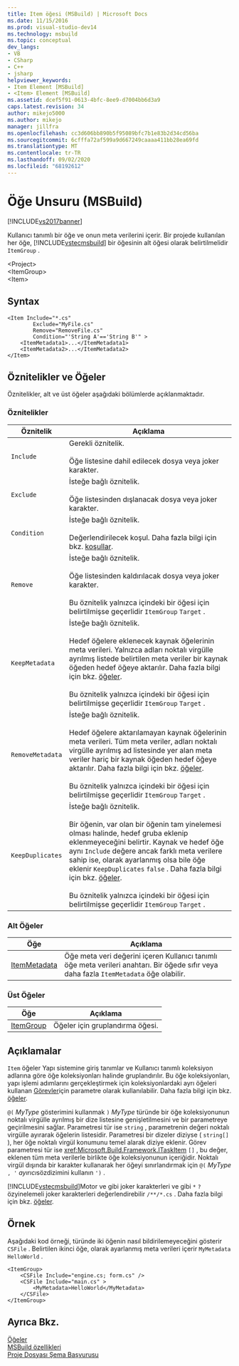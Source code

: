 ```yaml
---
title: Item öğesi (MSBuild) | Microsoft Docs
ms.date: 11/15/2016
ms.prod: visual-studio-dev14
ms.technology: msbuild
ms.topic: conceptual
dev_langs:
- VB
- CSharp
- C++
- jsharp
helpviewer_keywords:
- Item Element [MSBuild]
- <Item> Element [MSBuild]
ms.assetid: dcef5f91-0613-4bfc-8ee9-d7004bb6d3a9
caps.latest.revision: 34
author: mikejo5000
ms.author: mikejo
manager: jillfra
ms.openlocfilehash: cc3d606bb890b5f95089bfc7b1e83b2d34cd56ba
ms.sourcegitcommit: 6cfffa72af599a9d667249caaaa411bb28ea69fd
ms.translationtype: MT
ms.contentlocale: tr-TR
ms.lasthandoff: 09/02/2020
ms.locfileid: "68192612"
---
```

# <a name="item-element-msbuild"></a>Öğe Unsuru (MSBuild)
[!INCLUDE[vs2017banner](../includes/vs2017banner.md)]

Kullanıcı tanımlı bir öğe ve onun meta verilerini içerir. Bir projede kullanılan her öğe, [!INCLUDE[vstecmsbuild](../includes/vstecmsbuild-md.md)] bir öğesinin alt öğesi olarak belirtilmelidir `ItemGroup` .  
  
 \<Project>  
 \<ItemGroup>  
 \<Item>  
  
## <a name="syntax"></a>Syntax  
  
```  
<Item Include="*.cs"  
        Exclude="MyFile.cs"  
        Remove="RemoveFile.cs"  
        Condition="'String A'=='String B'" >  
    <ItemMetadata1>...</ItemMetadata1>  
    <ItemMetadata2>...</ItemMetadata2>  
</Item>  
```  
  
## <a name="attributes-and-elements"></a>Öznitelikler ve Öğeler  
 Öznitelikler, alt ve üst öğeler aşağıdaki bölümlerde açıklanmaktadır.  
  
### <a name="attributes"></a>Öznitelikler  
  
|Öznitelik|Açıklama|  
|---------------|-----------------|  
|`Include`|Gerekli öznitelik.<br /><br /> Öğe listesine dahil edilecek dosya veya joker karakter.|  
|`Exclude`|İsteğe bağlı öznitelik.<br /><br /> Öğe listesinden dışlanacak dosya veya joker karakter.|  
|`Condition`|İsteğe bağlı öznitelik.<br /><br /> Değerlendirilecek koşul. Daha fazla bilgi için bkz. [koşullar](../msbuild/msbuild-conditions.md).|  
|`Remove`|İsteğe bağlı öznitelik.<br /><br /> Öğe listesinden kaldırılacak dosya veya joker karakter.<br /><br /> Bu öznitelik yalnızca içindeki bir öğesi için belirtilmişse geçerlidir `ItemGroup` `Target` .|  
|`KeepMetadata`|İsteğe bağlı öznitelik.<br /><br /> Hedef öğelere eklenecek kaynak öğelerinin meta verileri. Yalnızca adları noktalı virgülle ayrılmış listede belirtilen meta veriler bir kaynak öğeden hedef öğeye aktarılır. Daha fazla bilgi için bkz. [öğeler](../msbuild/msbuild-items.md).<br /><br /> Bu öznitelik yalnızca içindeki bir öğesi için belirtilmişse geçerlidir `ItemGroup` `Target` .|  
|`RemoveMetadata`|İsteğe bağlı öznitelik.<br /><br /> Hedef öğelere aktarılamayan kaynak öğelerinin meta verileri. Tüm meta veriler, adları noktalı virgülle ayrılmış ad listesinde yer alan meta veriler hariç bir kaynak öğeden hedef öğeye aktarılır. Daha fazla bilgi için bkz. [öğeler](../msbuild/msbuild-items.md).<br /><br /> Bu öznitelik yalnızca içindeki bir öğesi için belirtilmişse geçerlidir `ItemGroup` `Target` .|  
|`KeepDuplicates`|İsteğe bağlı öznitelik.<br /><br /> Bir öğenin, var olan bir öğenin tam yinelemesi olması halinde, hedef gruba eklenip eklenmeyeceğini belirtir. Kaynak ve hedef öğe aynı `Include` değere ancak farklı meta verilere sahip ise, olarak ayarlanmış olsa bile öğe eklenir `KeepDuplicates` `false` . Daha fazla bilgi için bkz. [öğeler](../msbuild/msbuild-items.md).<br /><br /> Bu öznitelik yalnızca içindeki bir öğesi için belirtilmişse geçerlidir `ItemGroup` `Target` .|  
  
### <a name="child-elements"></a>Alt Öğeler  
  
|Öğe|Açıklama|  
|-------------|-----------------|  
|[ItemMetadata](../msbuild/itemmetadata-element-msbuild.md)|Öğe meta veri değerini içeren Kullanıcı tanımlı öğe meta verileri anahtarı. Bir öğede sıfır veya daha fazla `ItemMetadata` öğe olabilir.|  
  
### <a name="parent-elements"></a>Üst Öğeler  
  
|Öğe|Açıklama|  
|-------------|-----------------|  
|[ItemGroup](../msbuild/itemgroup-element-msbuild.md)|Öğeler için gruplandırma öğesi.|  
  
## <a name="remarks"></a>Açıklamalar  
 `Item` öğeler Yapı sistemine giriş tanımlar ve Kullanıcı tanımlı koleksiyon adlarına göre öğe koleksiyonları halinde gruplandırılır. Bu öğe koleksiyonları, yapı işlemi adımlarını gerçekleştirmek için koleksiyonlardaki ayrı öğeleri kullanan [Görevler](../msbuild/msbuild-tasks.md)için parametre olarak kullanılabilir. Daha fazla bilgi için bkz. [öğeler](../msbuild/msbuild-items.md).  
  
 `@(` *MyType* gösterimini kullanmak `)` *MyType* türünde bir öğe koleksiyonunun noktalı virgülle ayrılmış bir dize listesine genişletilmesini ve bir parametreye geçirilmesini sağlar. Parametresi tür ise `string` , parametrenin değeri noktalı virgülle ayırarak öğelerin listesidir. Parametresi bir dizeler diziyse ( `string[]` ), her öğe noktalı virgül konumunu temel alarak diziye eklenir. Görev parametresi tür ise <xref:Microsoft.Build.Framework.ITaskItem> `[]` , bu değer, eklenen tüm meta verilerle birlikte öğe koleksiyonunun içeriğidir. Noktalı virgül dışında bir karakter kullanarak her öğeyi sınırlandırmak için `@(` *MyType* `, '` *ayırıcı*sözdizimini kullanın `')` .  
  
 [!INCLUDE[vstecmsbuild](../includes/vstecmsbuild-md.md)]Motor ve gibi joker karakterleri ve gibi `*` `?` özyinelemeli joker karakterleri değerlendirebilir `/**/*.cs` . Daha fazla bilgi için bkz. [öğeler](../msbuild/msbuild-items.md).  
  
## <a name="example"></a>Örnek  
 Aşağıdaki kod örneği, türünde iki öğenin nasıl bildirilemeyeceğini gösterir `CSFile` . Belirtilen ikinci öğe, olarak ayarlanmış meta verileri içerir `MyMetadata` `HelloWorld` .  
  
```  
<ItemGroup>  
    <CSFile Include="engine.cs; form.cs" />  
    <CSFile Include="main.cs" >  
        <MyMetadata>HelloWorld</MyMetadata>  
    </CSFile>  
</ItemGroup>  
```  
  
## <a name="see-also"></a>Ayrıca Bkz.  
 [Öğeler](../msbuild/msbuild-items.md)   
 [MSBuild özellikleri](msbuild-properties1.md)   
 [Proje Dosyası Şema Başvurusu](../msbuild/msbuild-project-file-schema-reference.md)
